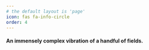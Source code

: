 ```yaml
---
# the default layout is 'page'
icon: fas fa-info-circle
order: 4
---
```


<H4>
An immensely complex vibration of a handful of fields.
</H4>

<!-- 

>> Add Markdown syntax content to file `_tabs/about.md`{: .filepath } and it will show up on this page.
{: .prompt-tip }

-->
